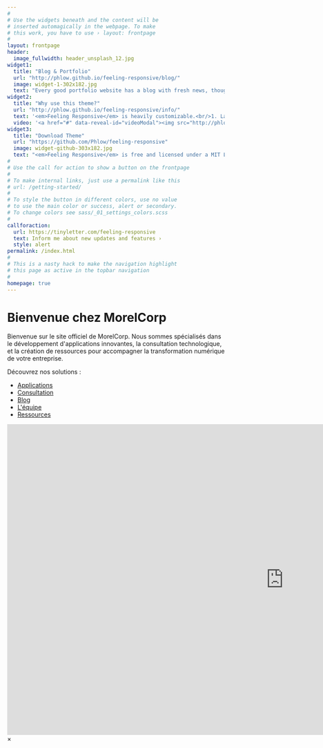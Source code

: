 ```yaml
---
#
# Use the widgets beneath and the content will be
# inserted automagically in the webpage. To make
# this work, you have to use › layout: frontpage
#
layout: frontpage
header:
  image_fullwidth: header_unsplash_12.jpg
widget1:
  title: "Blog & Portfolio"
  url: "http://phlow.github.io/feeling-responsive/blog/"
  image: widget-1-302x182.jpg
  text: "Every good portfolio website has a blog with fresh news, thoughts and develop&shy;ments of your activities. <em>Feeling Responsive</em> offers you a fully functional blog with an archive page to give readers a quick overview of all your posts."
widget2:
  title: "Why use this theme?"
  url: "http://phlow.github.io/feeling-responsive/info/"
  text: '<em>Feeling Responsive</em> is heavily customizable.<br/>1. Language-Support :)<br/>2. Optimized for speed and it&#39;s responsive.<br/>3. Built on <a href="http://foundation.zurb.com/">Foundation Framework</a>.<br/>4. Seven different Headers.<br/>5. Customizable navigation, footer,...'
  video: '<a href="#" data-reveal-id="videoModal"><img src="http://phlow.github.io/feeling-responsive/images/start-video-feeling-responsive-302x182.jpg" width="302" height="182" alt=""/></a>'
widget3:
  title: "Download Theme"
  url: "https://github.com/Phlow/feeling-responsive"
  image: widget-github-303x182.jpg
  text: "<em>Feeling Responsive</em> is free and licensed under a MIT License. Make it your own and start building. The code is well-documented and explains you how it works."
#
# Use the call for action to show a button on the frontpage
#
# To make internal links, just use a permalink like this
# url: /getting-started/
#
# To style the button in different colors, use no value
# to use the main color or success, alert or secondary.
# To change colors see sass/_01_settings_colors.scss
#
callforaction:
  url: https://tinyletter.com/feeling-responsive
  text: Inform me about new updates and features ›
  style: alert
permalink: /index.html
#
# This is a nasty hack to make the navigation highlight
# this page as active in the topbar navigation
#
homepage: true
---
```


# Bienvenue chez MorelCorp

Bienvenue sur le site officiel de MorelCorp. Nous sommes spécialisés dans le développement d'applications innovantes, la consultation technologique, et la création de ressources pour accompagner la transformation numérique de votre entreprise.

Découvrez nos solutions :

- [Applications](/applications/)
- [Consultation](/consultation/)
- [Blog](/blog/)
- [L'équipe](/l-equipe/)
- [Ressources](/ressources/)

<div id="videoModal" class="reveal-modal large" data-reveal="">
  <div class="flex-video widescreen vimeo" style="display: block;">
    <iframe width="1280" height="720" src="https://www.youtube.com/embed/3b5zCFSmVvU" frameborder="0" allowfullscreen></iframe>
  </div>
  <a class="close-reveal-modal">&#215;</a>
</div>
